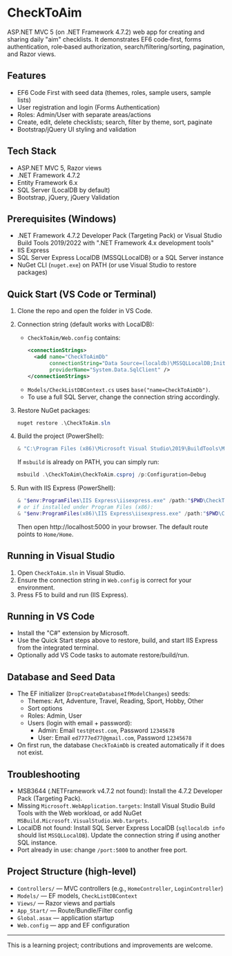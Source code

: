 # CheckToAim

ASP.NET MVC 5 (on .NET Framework 4.7.2) web app for creating and sharing daily "aim" checklists. It demonstrates EF6 code‑first, forms authentication, role‑based authorization, search/filtering/sorting, pagination, and Razor views.

## Features
- EF6 Code First with seed data (themes, roles, sample users, sample lists)
- User registration and login (Forms Authentication)
- Roles: Admin/User with separate areas/actions
- Create, edit, delete checklists; search, filter by theme, sort, paginate
- Bootstrap/jQuery UI styling and validation

## Tech Stack
- ASP.NET MVC 5, Razor views
- .NET Framework 4.7.2
- Entity Framework 6.x
- SQL Server (LocalDB by default)
- Bootstrap, jQuery, jQuery Validation

## Prerequisites (Windows)
- .NET Framework 4.7.2 Developer Pack (Targeting Pack) or Visual Studio Build Tools 2019/2022 with ".NET Framework 4.x development tools"
- IIS Express
- SQL Server Express LocalDB (MSSQLLocalDB) or a SQL Server instance
- NuGet CLI (`nuget.exe`) on PATH (or use Visual Studio to restore packages)

## Quick Start (VS Code or Terminal)
1) Clone the repo and open the folder in VS Code.

2) Connection string (default works with LocalDB):
   - `CheckToAim/Web.config` contains:
     ```xml
     <connectionStrings>
       <add name="CheckToAimDb"
            connectionString="Data Source=(localdb)\MSSQLLocalDB;Initial Catalog=CheckToAimDb;Integrated Security=True;MultipleActiveResultSets=True"
            providerName="System.Data.SqlClient" />
     </connectionStrings>
     ```
   - `Models/CheckListDBContext.cs` uses `base("name=CheckToAimDb")`.
   - To use a full SQL Server, change the connection string accordingly.

3) Restore NuGet packages:
   ```powershell
   nuget restore .\CheckToAim.sln
   ```

4) Build the project (PowerShell):
   ```powershell
   & "C:\Program Files (x86)\Microsoft Visual Studio\2019\BuildTools\MSBuild\Current\Bin\MSBuild.exe" .\CheckToAim\CheckToAim.csproj /p:Configuration=Debug
   ```
   If `msbuild` is already on PATH, you can simply run:
   ```powershell
   msbuild .\CheckToAim\CheckToAim.csproj /p:Configuration=Debug
   ```

5) Run with IIS Express (PowerShell):
   ```powershell
   & "$env:ProgramFiles\IIS Express\iisexpress.exe" /path:"$PWD\CheckToAim" /port:5000
   # or if installed under Program Files (x86):
   & "$env:ProgramFiles(x86)\IIS Express\iisexpress.exe" /path:"$PWD\CheckToAim" /port:5000
   ```
   Then open http://localhost:5000 in your browser. The default route points to `Home/Home`.

## Running in Visual Studio
1) Open `CheckToAim.sln` in Visual Studio.
2) Ensure the connection string in `Web.config` is correct for your environment.
3) Press F5 to build and run (IIS Express).

## Running in VS Code
- Install the "C#" extension by Microsoft.
- Use the Quick Start steps above to restore, build, and start IIS Express from the integrated terminal.
- Optionally add VS Code tasks to automate restore/build/run.

## Database and Seed Data
- The EF initializer (`DropCreateDatabaseIfModelChanges`) seeds:
  - Themes: Art, Adventure, Travel, Reading, Sport, Hobby, Other
  - Sort options
  - Roles: Admin, User
  - Users (login with email + password):
    - Admin: Email `test@test.com`, Password `12345678`
    - User:  Email `ed7777ed77@gmail.com`, Password `12345678`
- On first run, the database `CheckToAimDb` is created automatically if it does not exist.

## Troubleshooting
- MSB3644 (.NETFramework v4.7.2 not found): Install the 4.7.2 Developer Pack (Targeting Pack).
- Missing `Microsoft.WebApplication.targets`: Install Visual Studio Build Tools with the Web workload, or add NuGet `MSBuild.Microsoft.VisualStudio.Web.targets`.
- LocalDB not found: Install SQL Server Express LocalDB (`sqllocaldb info` should list `MSSQLLocalDB`). Update the connection string if using another SQL instance.
- Port already in use: change `/port:5000` to another free port.

## Project Structure (high‑level)
- `Controllers/` — MVC controllers (e.g., `HomeController`, `LoginController`)
- `Models/` — EF models, `CheckListDBContext`
- `Views/` — Razor views and partials
- `App_Start/` — Route/Bundle/Filter config
- `Global.asax` — application startup
- `Web.config` — app and EF configuration

---
This is a learning project; contributions and improvements are welcome.
